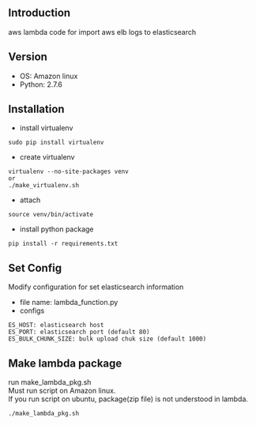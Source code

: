 Introduction
------------
aws lambda code for import aws elb logs to elasticsearch

Version
-------
- OS: Amazon linux
- Python: 2.7.6

Installation
------------
- install virtualenv
```
sudo pip install virtualenv
```
- create virtualenv
```
virtualenv --no-site-packages venv
or
./make_virtualenv.sh
```
- attach
```
source venv/bin/activate
```
- install python package
```
pip install -r requirements.txt
```

Set Config
-------------------------
Modify configuration for set elasticsearch information
- file name: lambda_function.py
- configs
```
ES_HOST: elasticsearch host
ES_PORT: elasticsearch port (default 80) 
ES_BULK_CHUNK_SIZE: bulk upload chuk size (default 1000)
```

Make lambda package
-------------------
run make_lambda_pkg.sh<br />
Must run script on Amazon linux.<br />
If you run script on ubuntu, package(zip file) is not understood in lambda.<br />
```
./make_lambda_pkg.sh
```
